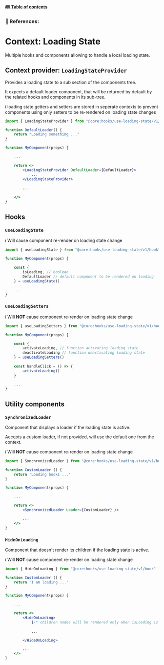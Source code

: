 [**🕮 Table of contents**](/Readme.md)

### 🦚 References: 

# Context: Loading State

Multiple hooks and components allowing to handle a local loading state.

## Context provider: `LoadingStateProvider`

Provides a loading state to a sub section of the components tree.

It expects a default loader component, that will be returned by default by the related hooks and components in its sub-tree.

ℹ️ loading state getters and setters are stored in seperate contexts to prevent components using only setters to be re-rendered on loading state changes


```jsx
import { LoadingStateProvider } from "@core:hooks/use-loading-state/v1/hook"

function DefaultLoader() {
    return "Loading something ..."
}

function MyComponent(props) {

    ...

    return <>
        <LoadingStateProvider DefaultLoader={DefaultLoader}>
            ...
        </LoadingStateProvider>
        
        ...
        
    </>
}

```


## Hooks

### `useLoadingState`

ℹ️ Will cause component re-render on loading state change

```jsx
import { useLoadingState } from "@core:hooks/use-loading-state/v1/hook"

function MyComponent(props) {

    const { 
        isLoading, // boolean
        DefaultLoader // default component to be rendered on loading
    } = useLoadingState()

    ...
}
```

### `useLoadingSetters`

ℹ️ Will **NOT** cause component re-render on loading state change

```jsx
import { useLoadingSetters } from "@core:hooks/use-loading-state/v1/hook"

function MyComponent(props) {

    const { 
        activateLoading, // function activating loading state
        deactivateLoading // function deactivating loading state
    } = useLoadingSetters()
    
    const handleClick = () => {
        activateLoading()
    }

    ...
}
```

## Utility components

### `SynchronizedLoader`

Component that displays a loader if the loading state is active.

Accepts a custom loader, if not provided, will use the default one from the context.

ℹ️ Will **NOT** cause component re-render on loading state change

```jsx
import { SynchronizedLoader } from "@core:hooks/use-loading-state/v1/hook"

function CustomLoader () {
    return 'Loading books ...'
}

function MyComponent(props) {

    ...

    return <>
        <SynchronizedLoader Loader={CustomLoader} />

        ...
    </>
}
```

### `HideOnLoading`

Component that doesn't render its children if the loading state is active.

ℹ️ Will **NOT** cause component re-render on loading state change

```jsx
import { HideOnLoading } from "@core:hooks/use-loading-state/v1/hook"

function CustomLoader () {
    return 'I am loading ...'
}

function MyComponent(props) {

    ...

    return <>
        <HideOnLoading>
            {/* children nodes will be rendered only when isLoading is false */}
            
            ...

        </HideOnLoading>

        ...
    </>
}
```